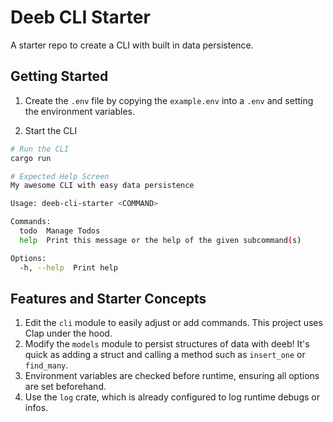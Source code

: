 # Deeb CLI Starter

A starter repo to create a CLI with built in data persistence.

## Getting Started

1. Create the `.env` file by copying the `example.env` into a `.env` and setting the environment variables.

2. Start the CLI

```bash
# Run the CLI
cargo run
```

```bash
# Expected Help Screen
My awesome CLI with easy data persistence

Usage: deeb-cli-starter <COMMAND>

Commands:
  todo  Manage Todos
  help  Print this message or the help of the given subcommand(s)

Options:
  -h, --help  Print help
``````

## Features and Starter Concepts

1. Edit the `cli` module to easily adjust or add commands. This project uses Clap under the hood. 
2. Modify the `models` module to persist structures of data with deeb! It's quick as adding a struct and calling a method such as `insert_one` or `find_many`.
3. Environment variables are checked before runtime, ensuring all options are set beforehand.
4. Use the `log` crate, which is already configured to log runtime debugs or infos.


